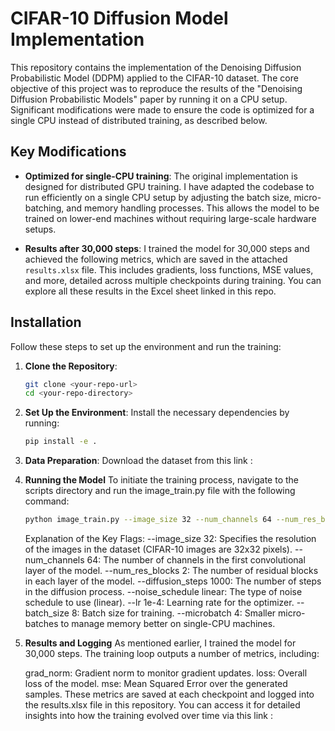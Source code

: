 # CIFAR-10 Diffusion Model Implementation

This repository contains the implementation of the Denoising Diffusion Probabilistic Model (DDPM) applied to the CIFAR-10 dataset. The core objective of this project was to reproduce the results of the "Denoising Diffusion Probabilistic Models" paper by running it on a CPU setup. Significant modifications were made to ensure the code is optimized for a single CPU instead of distributed training, as described below.

## Key Modifications

- **Optimized for single-CPU training**: The original implementation is designed for distributed GPU training. I have adapted the codebase to run efficiently on a single CPU setup by adjusting the batch size, micro-batching, and memory handling processes. This allows the model to be trained on lower-end machines without requiring large-scale hardware setups.
  
- **Results after 30,000 steps**: I trained the model for 30,000 steps and achieved the following metrics, which are saved in the attached `results.xlsx` file. This includes gradients, loss functions, MSE values, and more, detailed across multiple checkpoints during training. You can explore all these results in the Excel sheet linked in this repo.

## Installation

Follow these steps to set up the environment and run the training:

1. **Clone the Repository**:
   ```bash
   git clone <your-repo-url>
   cd <your-repo-directory>

2. **Set Up the Environment**: 
    Install the necessary dependencies by running:
    ```bash
    pip install -e .

3. **Data Preparation**:
    Download the dataset from this link : 

4. **Running the Model**
    To initiate the training process, navigate to the scripts directory and run the image_train.py file with the following command:
    ```bash
    python image_train.py --image_size 32 --num_channels 64 --num_res_blocks 2 --diffusion_steps 1000 --noise_schedule linear --lr 1e-4 --batch_size 8 --microbatch 4
    ```
    
    Explanation of the Key Flags:
    --image_size 32: Specifies the resolution of the images in the dataset (CIFAR-10 images are 32x32 pixels).
    --num_channels 64: The number of channels in the first convolutional layer of the model.
    --num_res_blocks 2: The number of residual blocks in each layer of the model.
    --diffusion_steps 1000: The number of steps in the diffusion process.
    --noise_schedule linear: The type of noise schedule to use (linear).
    --lr 1e-4: Learning rate for the optimizer.
    --batch_size 8: Batch size for training.
    --microbatch 4: Smaller micro-batches to manage memory better on single-CPU machines.


5. **Results and Logging**
    As mentioned earlier, I trained the model for 30,000 steps. The training loop outputs a number of metrics, including:

    grad_norm: Gradient norm to monitor gradient updates.
    loss: Overall loss of the model.
    mse: Mean Squared Error over the generated samples.
    These metrics are saved at each checkpoint and logged into the results.xlsx file in this repository. You can access it for detailed insights into how the training evolved over time via this link : 


